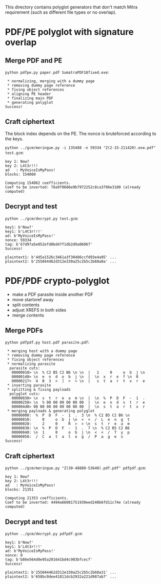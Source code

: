This directory contains polyglot generators that don't match Mitra requirement (such as different file types or no overlap).


# PDF/PE polyglot with signature overlap

## Merge PDF and PE

`python pdfpe.py paper.pdf SumatraPDF18fixed.exe`:

```
 * normalizing, merging with a dummy page
 * removing dummy page reference
 * fixing object references
 * aligning PE header
 * finalizing main PDF
 * generating polyglot
Success!
```


## Craft ciphertext

The block index depends on the PE.
The nonce is bruteforced according to the keys.

`python ../gcm/meringue.py -i 135488 -n 59334 "Z(2-33-211420).exe.pdf" test.gcm`:

```
key 1: Now?
key 2: L4t3r!!!
ad   : MyVoiceIsMyPass!
blocks: 154060

Computing 154062 coefficients.
Coef to be inverted: 78a9f0686e9b7972252c8ca3796e3100 (already computed)
```


## Decrypt and test

`python ../gcm/decrypt.py test.gcm`:

```
key1: b'Now?'
key1: b'L4t3r!!!'
ad: b'MyVoiceIsMyPass!'
nonce: 59334
tag: b'67d97a5e052efd0bd47f1db2d9a06067'
Success!

plaintext1: b'4d5a1526c3461a3f30486ccfd93e4a95' ...
plaintext2: b'255044462d312e330a25c2b5c2b60a0a' ...
```

# PDF/PDF crypto-polyglot

- make a PDF parasite inside another PDF
- move startxref away
- split contents
- adjust XREFS in both sides
- merge contents


## Merge PDFs

`python pdfpdf.py host.pdf parasite.pdf`:

```
 * merging host with a dummy page
 * removing dummy page reference
 * fixing object references
 * normalizing parasite
  parasite cuts:
   00000010> \n  % C2 B5 C2 B6 \n \n  |   1     0     o  b  j \n
   00000140> \n  e  n  d  o  b  j \n  |  \n  x  r  e  f \n  0
   00000217>  4  B  3  >  ]  >  > \n  |   s  t  a  r  t  x  r  e
 * inserting parasite
 * splitting & fixing payloads
  polyglot cuts:
   00000030> \n  s  t  r  e  a  m \n  |  \n  %  P  D  F  -  1  .
   00000250> \n  % 00 00 00 00 00 00  |  \n  e  n  d  s  t  r  e
   000004d0> 00 00 00 00 00 00 00 00  |  \n  s  t  a  r  t  x  r
 * merging payloads & generating polyglot
   00000000:  %  P  D  F  -  1  .  3 \n  % C2 B5 C2 B6 \n
   00000010:     0     o  b  j \n  <  <  /  L  e  n  g  t
   00000020:     2     0     R  >  > \n  s  t  r  e  a  m
   00000030: \n  %  P  D  F  -  1  .  7 \n  % C2 B5 C2 B6
   00000040: \n  1     0     o  b  j \n  <  <  /  T  y  p
   00000050:  /  C  a  t  a  l  o  g  /  P  a  g  e  s
Success!
```


## Craft ciphertext

`python ../gcm/meringue.py "Z(30-48880-53640).pdf.pdf" pdfpdf.gcm`:

```
key 1: Now?
key 2: L4t3r!!!
ad   : MyVoiceIsMyPass!
blocks: 21351

Computing 21353 coefficients.
Coef to be inverted: 4494a66081751930eed248b6fd11c74e (already computed)
```


## Decrypt and test

`python ../gcm/decrypt.py pdfpdf.gcm`:

```
key1: b'Now?'
key1: b'L4t3r!!!'
ad: b'MyVoiceIsMyPass!'
nonce: 0
tag: b'b86e564d0e95a201641bd4c903bfcecf'
Success!

plaintext1: b'255044462d312e330a25c2b5c2b60a31' ...
plaintext2: b'658bc0dee41811dcb2932a221d987ab7' ...
```

